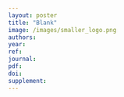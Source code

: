 ```yaml
---
layout: poster
title: "Blank"
image: /images/smaller_logo.png
authors: 
year: 
ref: 
journal: 
pdf: 
doi: 
supplement: 
---
```



